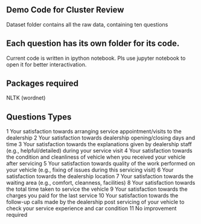 ## Demo Code for Cluster Review

Dataset folder contains all the raw data, containing ten questions

## Each question has its own folder for its code.

Current code is written in ipython notebook. Pls use jupyter notebook to open it for better interactivation. 

## Packages required

NLTK (wordnet)

## Questions Types

1 Your satisfaction towards arranging service appointment/visits to the dealership
2 Your satisfaction towards dealership opening/closing days and time
3 Your satisfaction towards the explanations given by dealership staff (e.g., helpful/detailed) during your service visit
4 Your satisfaction towards the condition and cleanliness of vehicle when you received your vehicle after servicing
5 Your satisfaction towards quality of the work performed on your vehicle (e.g., fixing of issues during this servicing visit)
6 Your satisfaction towards the dealership location
7 Your satisfaction towards the waiting area (e.g., comfort, cleanness, facilities)
8 Your satisfaction towards the total time taken to service the vehicle
9 Your satisfaction towards the charges you paid for the last service
10 Your satisfaction towards the follow-up calls made by the  dealership post servicing of your vehicle to check your service experience and car condition
11 No improvement required

